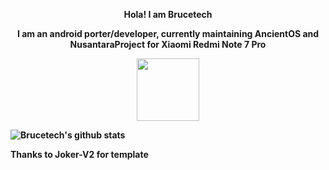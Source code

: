 <p align="center"><strong>Hola! I am Brucetech</strong></p>
<p align="center"><strong> I am an android porter/developer, currently maintaining AncientOS and NusantaraProject for Xiaomi Redmi Note 7 Pro
<p align="center"><img width="100" src="https://github.githubassets.com/images/mona-whisper.gif"></p>

![Brucetech's github stats](https://github-readme-stats.vercel.app/api?username=brucetech627&show_icons=true&theme=radical)



<p align="left">Thanks to Joker-V2 for template</p>
